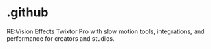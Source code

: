 # .github
RE:Vision Effects Twixtor Pro with slow motion tools, integrations, and performance for creators and studios.
